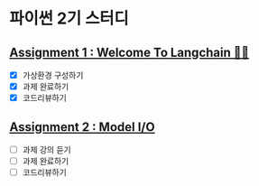 # 파이썬 2기 스터디

## [Assignment 1 : Welcome To Langchain 🦜🔗](https://github.com/lips85/GPT_hary/blob/main/GTP_jupyterNote/Assignment1.ipynb)

- [x] 가상환경 구성하기
- [x] 과제 완료하기
- [x] 코드리뷰하기

## [Assignment 2 : Model I/O](https://github.com/lips85/GPT_hary/blob/main/GTP_jupyterNote/Assignment2.ipynb)

- [ ] 과제 강의 듣기
- [ ] 과제 완료하기
- [ ] 코드리뷰하기
